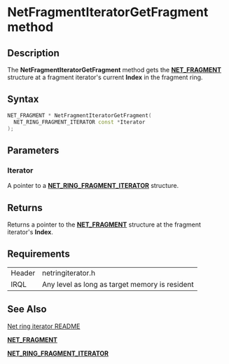 # NetFragmentIteratorGetFragment method


## Description



The **NetFragmentIteratorGetFragment** method gets the [**NET_FRAGMENT**](https://docs.microsoft.com/windows-hardware/drivers/ddi/fragment/ns-fragment-_net_fragment) structure at a fragment iterator's current **Index** in the fragment ring.

## Syntax

```C++
NET_FRAGMENT * NetFragmentIteratorGetFragment(
  NET_RING_FRAGMENT_ITERATOR const *Iterator
);
```

## Parameters

### Iterator

A pointer to a [**NET_RING_FRAGMENT_ITERATOR**](net_ring_fragment_iterator.md) structure.

## Returns

Returns a pointer to the [**NET_FRAGMENT**](https://docs.microsoft.com/windows-hardware/drivers/ddi/fragment/ns-fragment-_net_fragment) structure at the fragment iterator's **Index**.

## Requirements

| | |
| --- | --- |
| Header | netringiterator.h |
| IRQL | Any level as long as target memory is resident |

## See Also

[Net ring iterator README](readme.md)

[**NET_FRAGMENT**](https://docs.microsoft.com/windows-hardware/drivers/ddi/fragment/ns-fragment-_net_fragment)

[**NET_RING_FRAGMENT_ITERATOR**](net_ring_fragment_iterator.md)
